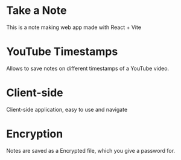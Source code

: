 # Take a Note
This is a note making web app made with React + Vite
# YouTube Timestamps
Allows to save notes on different timestamps of a YouTube video.
# Client-side
Client-side application, easy to use and navigate
# Encryption
Notes are saved as a Encrypted file, which you give a password for.


